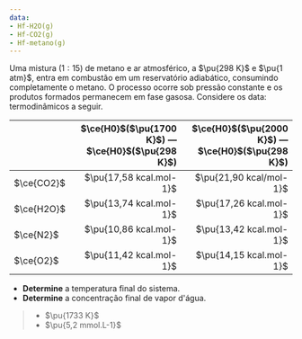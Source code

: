 ```yaml
---
data:
- Hf-H2O(g)
- Hf-CO2(g)
- Hf-metano(g)
---
```

Uma mistura ($1:15$) de metano e ar atmosférico, a $\pu{298 K}$ e $\pu{1 atm}$, entra em combustão em um reservatório adiabático, consumindo completamente o metano. O processo ocorre sob pressão constante e os produtos formados permanecem em fase gasosa.
Considere os data: termodinâmicos a seguir.

| | $\ce{H0}$($\pu{1700 K}$) — $\ce{H0}$($\pu{298 K}$) | $\ce{H0}$($\pu{2000 K}$) — $\ce{H0}$($\pu{298 K}$) |
| :-- | --: | --: |
| $\ce{CO2}$ | $\pu{17,58 kcal.mol-1}$ | $\pu{21,90 kcal/mol-1}$ | 
| $\ce{H2O}$ | $\pu{13,74 kcal.mol-1}$ | $\pu{17,26 kcal.mol-1}$ |
| $\ce{N2}$ | $\pu{10,86 kcal.mol-1}$ | $\pu{13,42 kcal.mol-1}$ |
| $\ce{O2}$ | $\pu{11,42 kcal.mol-1}$ | $\pu{14,15 kcal.mol-1}$ |


- **Determine** a temperatura final do sistema.
- **Determine** a concentração final de vapor d'água.

> - $\pu{1733 K}$
> - $\pu{5,2 mmol.L-1}$
